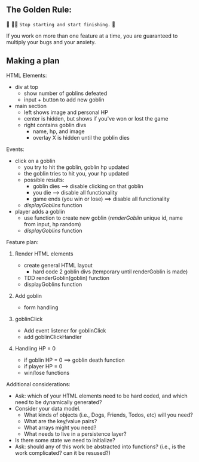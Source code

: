## The Golden Rule: 

🦸 🦸‍♂️ `Stop starting and start finishing.` 🏁

If you work on more than one feature at a time, you are guaranteed to multiply your bugs and your anxiety.

## Making a plan
HTML Elements:
- div at top
    - show number of goblins defeated
    - input + button to add new goblin
- main section
    - left shows image and personal HP
    - center is hidden, but shows if you've won or lost the game
    - right contains goblin divs
        - name, hp, and image
        - overlay X is hidden until the goblin dies

Events:
- click on a goblin
    - you try to hit the goblin, goblin hp updated
    - the goblin tries to hit you, your hp updated
    - possible results:
        - goblin dies --> disable clicking on that goblin
        - you die --> disable all functionality
        - game ends (you win or lose) ==> disable all functionality
    - *displayGoblins* function
- player adds a goblin
    - use function to create new goblin (*renderGoblin* unique id, name from input, hp random)
    - *displayGoblins* function

Feature plan:
1. Render HTML elements
    - create general HTML layout
        - hard code 2 goblin divs (temporary until renderGoblin is made)
    - TDD renderGoblin(goblin) function
    - displayGoblins function
    
2. Add goblin
    - form handling

3. goblinClick 
    - Add event listener for goblinClick
    - add goblinClickHandler

4. Handling HP = 0
    - if goblin HP = 0 ==> goblin death function
    - if player HP = 0
    - win/lose functions


Additional considerations:
- Ask: which of your HTML elements need to be hard coded, and which need to be dynamically generated?
- Consider your data model. 
  - What kinds of objects (i.e., Dogs, Friends, Todos, etc) will you need? 
  - What are the key/value pairs? 
  - What arrays might you need? 
  - What needs to live in a persistence layer?
- Is there some state we need to initialize?
- Ask: should any of this work be abstracted into functions? (i.e., is the work complicated? can it be resused?)
